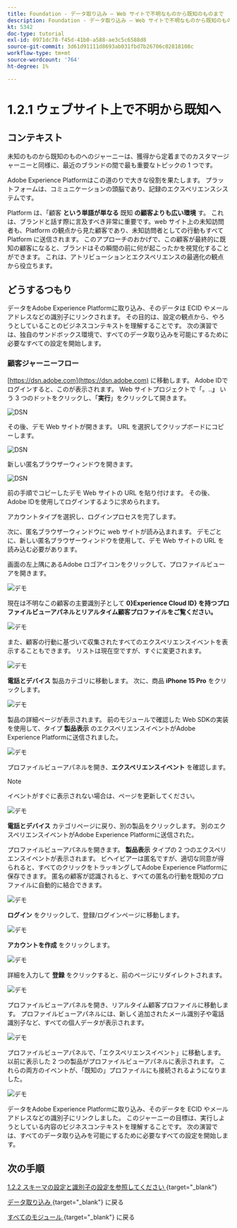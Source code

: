 ```yaml
---
title: Foundation - データ取り込み – Web サイトで不明なものから既知のものまで
description: Foundation - データ取り込み – Web サイトで不明なものから既知のものまで
kt: 5342
doc-type: tutorial
exl-id: 0971dc78-f45d-41b0-a588-ae3c5c6588d8
source-git-commit: 3d61d91111d8693ab031fbd7b26706c02818108c
workflow-type: tm+mt
source-wordcount: '764'
ht-degree: 1%

---
```


# 1.2.1 ウェブサイト上で不明から既知へ

## コンテキスト

未知のものから既知のものへのジャーニーは、獲得から定着までのカスタマージャーニーと同様に、最近のブランドの間で最も重要なトピックの 1 つです。

Adobe Experience Platformはこの道のりで大きな役割を果たします。 プラットフォームは、コミュニケーションの頭脳であり、記録のエクスペリエンスシステムです。

Platform は、「顧客 **という単語が単なる** 既知 **の顧客よりも広い環境** す。 これは、ブランドと話す際に言及すべき非常に重要です。web サイト上の未知訪問者も、Platform の観点から見た顧客であり、未知訪問者としての行動もすべて Platform に送信されます。 このアプローチのおかげで、この顧客が最終的に既知の顧客になると、ブランドはその瞬間の前に何が起こったかを視覚化することができます。 これは、アトリビューションとエクスペリエンスの最適化の観点から役立ちます。

## どうするつもり

データをAdobe Experience Platformに取り込み、そのデータは ECID やメールアドレスなどの識別子にリンクされます。 その目的は、設定の観点から、やろうとしていることのビジネスコンテキストを理解することです。 次の演習では、独自のサンドボックス環境で、すべてのデータ取り込みを可能にするために必要なすべての設定を開始します。

### 顧客ジャーニーフロー

[https://dsn.adobe.com](https://dsn.adobe.com) に移動します。 Adobe IDでログインすると、このが表示されます。 Web サイトプロジェクトで「。..**」** いう 3 つのドットをクリックし、「**実行**」をクリックして開きます。

![DSN](./../../datacollection/dc1.1/images/web8.png)

その後、デモ Web サイトが開きます。 URL を選択してクリップボードにコピーします。

![DSN](./../../../getting-started/gettingstarted/images/web3.png)

新しい匿名ブラウザーウィンドウを開きます。

![DSN](./../../../getting-started/gettingstarted/images/web4.png)

前の手順でコピーしたデモ Web サイトの URL を貼り付けます。 その後、Adobe IDを使用してログインするように求められます。

アカウントタイプを選択し、ログインプロセスを完了します。

次に、匿名ブラウザーウィンドウに web サイトが読み込まれます。 デモごとに、新しい匿名ブラウザーウィンドウを使用して、デモ Web サイトの URL を読み込む必要があります。

画面の左上隅にあるAdobe ロゴアイコンをクリックして、プロファイルビューアを開きます。

![デモ](./images/pv1.png)

現在は不明なこの顧客の主要識別子として **0}Experience Cloud ID} を持つプロファイルビューアパネルとリアルタイム顧客プロファイルをご覧ください。**

![デモ](./images/pv2.png)

また、顧客の行動に基づいて収集されたすべてのエクスペリエンスイベントを表示することもできます。 リストは現在空ですが、すぐに変更されます。

![デモ](./images/pv3.png)

**電話とデバイス** 製品カテゴリに移動します。 次に、商品 **iPhone 15 Pro** をクリックします。

![デモ](./images/pv4.png)

製品の詳細ページが表示されます。 前のモジュールで確認した Web SDKの実装を使用して、タイプ **製品表示** のエクスペリエンスイベントがAdobe Experience Platformに送信されました。

![デモ](./images/pv5.png)

プロファイルビューアパネルを開き、**エクスペリエンスイベント** を確認します。

>[!NOTE]
>
>イベントがすぐに表示されない場合は、ページを更新してください。

![デモ](./images/pv6.png)

**電話とデバイス** カテゴリページに戻り、別の製品をクリックします。 別のエクスペリエンスイベントがAdobe Experience Platformに送信された。

プロファイルビューアパネルを開きます。 **製品表示** タイプの 2 つのエクスペリエンスイベントが表示されます。 ビヘイビアーは匿名ですが、適切な同意が得られると、すべてのクリックをトラッキングしてAdobe Experience Platformに保存できます。 匿名の顧客が認識されると、すべての匿名の行動を既知のプロファイルに自動的に結合できます。

![デモ](./images/pv7.png)

**ログイン** をクリックして、登録/ログインページに移動します。

![デモ](./images/pv8.png)

**アカウントを作成** をクリックします。

![デモ](./images/pv9.png)

詳細を入力して **登録** をクリックすると、前のページにリダイレクトされます。

![デモ](./images/pv10.png)

プロファイルビューアパネルを開き、リアルタイム顧客プロファイルに移動します。 プロファイルビューアパネルには、新しく追加されたメール識別子や電話識別子など、すべての個人データが表示されます。

![デモ](./images/pv11.png)

プロファイルビューアパネルで、「エクスペリエンスイベント」に移動します。 以前に表示した 2 つの製品がプロファイルビューアパネルに表示されます。 これらの両方のイベントが、「既知の」プロファイルにも接続されるようになりました。

![デモ](./images/pv12.png)

データをAdobe Experience Platformに取り込み、そのデータを ECID やメールアドレスなどの識別子にリンクしました。 このジャーニーの目標は、実行しようとしている内容のビジネスコンテキストを理解することです。 次の演習では、すべてのデータ取り込みを可能にするために必要なすべての設定を開始します。

## 次の手順

[1.2.2 スキーマの設定と識別子の設定を参照してください ](./ex2.md){target="_blank"}

[ データ取り込み ](./data-ingestion.md){target="_blank"} に戻る

[ すべてのモジュール ](./../../../../overview.md){target="_blank"} に戻る
